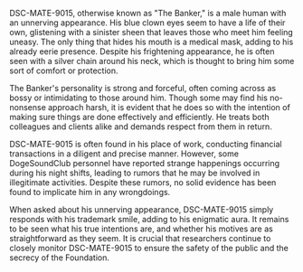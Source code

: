 DSC-MATE-9015, otherwise known as "The Banker," is a male human with an unnerving appearance. His blue clown eyes seem to have a life of their own, glistening with a sinister sheen that leaves those who meet him feeling uneasy. The only thing that hides his mouth is a medical mask, adding to his already eerie presence. Despite his frightening appearance, he is often seen with a silver chain around his neck, which is thought to bring him some sort of comfort or protection.

The Banker's personality is strong and forceful, often coming across as bossy or intimidating to those around him. Though some may find his no-nonsense approach harsh, it is evident that he does so with the intention of making sure things are done effectively and efficiently. He treats both colleagues and clients alike and demands respect from them in return. 

DSC-MATE-9015 is often found in his place of work, conducting financial transactions in a diligent and precise manner. However, some DogeSoundClub personnel have reported strange happenings occurring during his night shifts, leading to rumors that he may be involved in illegitimate activities. Despite these rumors, no solid evidence has been found to implicate him in any wrongdoings. 

When asked about his unnerving appearance, DSC-MATE-9015 simply responds with his trademark smile, adding to his enigmatic aura. It remains to be seen what his true intentions are, and whether his motives are as straightforward as they seem. It is crucial that researchers continue to closely monitor DSC-MATE-9015 to ensure the safety of the public and the secrecy of the Foundation.